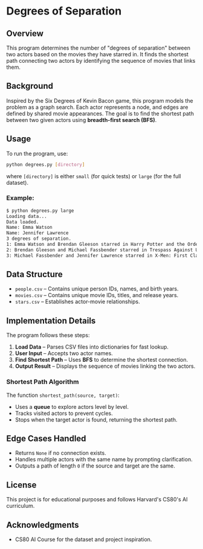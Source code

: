 # Degrees of Separation

## Overview
This program determines the number of "degrees of separation" between two actors based on the movies they have starred in. It finds the shortest path connecting two actors by identifying the sequence of movies that links them.

## Background
Inspired by the Six Degrees of Kevin Bacon game, this program models the problem as a graph search. Each actor represents a node, and edges are defined by shared movie appearances. The goal is to find the shortest path between two given actors using **breadth-first search (BFS)**.

## Usage
To run the program, use:
```sh
python degrees.py [directory]
```
where `[directory]` is either `small` (for quick tests) or `large` (for the full dataset).

### Example:
```sh
$ python degrees.py large
Loading data...
Data loaded.
Name: Emma Watson
Name: Jennifer Lawrence
3 degrees of separation.
1: Emma Watson and Brendan Gleeson starred in Harry Potter and the Order of the Phoenix
2: Brendan Gleeson and Michael Fassbender starred in Trespass Against Us
3: Michael Fassbender and Jennifer Lawrence starred in X-Men: First Class
```

## Data Structure
- `people.csv` – Contains unique person IDs, names, and birth years.
- `movies.csv` – Contains unique movie IDs, titles, and release years.
- `stars.csv` – Establishes actor-movie relationships.

## Implementation Details
The program follows these steps:
1. **Load Data** – Parses CSV files into dictionaries for fast lookup.
2. **User Input** – Accepts two actor names.
3. **Find Shortest Path** – Uses **BFS** to determine the shortest connection.
4. **Output Result** – Displays the sequence of movies linking the two actors.

### Shortest Path Algorithm
The function `shortest_path(source, target)`:
- Uses a **queue** to explore actors level by level.
- Tracks visited actors to prevent cycles.
- Stops when the target actor is found, returning the shortest path.

## Edge Cases Handled
- Returns `None` if no connection exists.
- Handles multiple actors with the same name by prompting clarification.
- Outputs a path of length `0` if the source and target are the same.

## License
This project is for educational purposes and follows Harvard's CS80's AI curriculum.

## Acknowledgments
- CS80 AI Course for the dataset and project inspiration.


